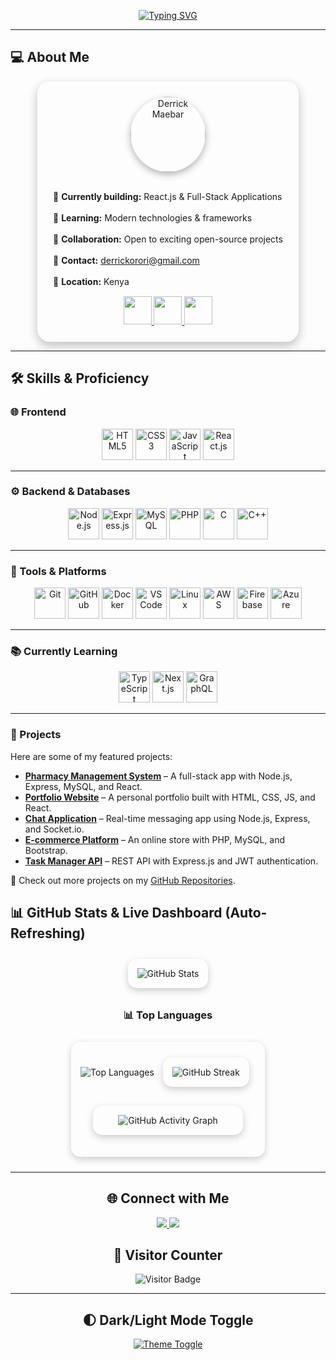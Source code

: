 <!-- Animated Typing Banner -->
<p align="center">
  <a href="https://github.com/derrick-maebar">
    <img src="https://readme-typing-svg.herokuapp.com?font=Fira+Code&weight=600&size=28&pause=1000&color=00FFCC&center=true&width=600&lines=Hi+there!+I'm+Derrick+Maebar;Full-Stack+Developer;Open-Source+Enthusiast" alt="Typing SVG"/>
  </a>
</p>

---

## 💻 About Me

<div align="center">

  <div style="display:inline-block; padding:25px; border-radius:20px; box-shadow:0 6px 16px rgba(0,0,0,0.25); background:rgba(255,255,255,0.05); text-align:left; max-width:500px;">

  <!-- Profile Image -->
  <div align="center">
    <img src="https://github.com/derrick-maebar.png" alt="Derrick Maebar" width="120" style="border-radius:50%; box-shadow:0 4px 12px rgba(0,0,0,0.3);" />
  </div>

  <br/>

  <p>
    🚀 <b>Currently building:</b> React.js & Full-Stack Applications <br><br>
    🌱 <b>Learning:</b> Modern technologies & frameworks <br><br>
    🤝 <b>Collaboration:</b> Open to exciting open-source projects <br><br>
    📧 <b>Contact:</b> <a href="mailto:derrickorori@gmail.com">derrickorori@gmail.com</a> <br><br>
    📍 <b>Location:</b> Kenya
  </p>

  <!-- Social Hover GIF Icons -->
  <div align="center" style="margin-top:15px;">
    <a href="https://www.linkedin.com/in/derrick-maebar" target="_blank">
      <img src="https://raw.githubusercontent.com/derrick-maebar/icons/main/linkedin-hover.gif" width="45" height="45" />
    </a>
    <a href="https://twitter.com/derrickmaebar" target="_blank">
      <img src="https://raw.githubusercontent.com/derrick-maebar/icons/main/twitter-hover.gif" width="45" height="45" />
    </a>
    <a href="https://github.com/derrick-maebar" target="_blank">
      <img src="https://raw.githubusercontent.com/derrick-maebar/icons/main/github-hover.gif" width="45" height="45" />
    </a>
  </div>

  </div>

</div>


---
## 🛠 Skills & Proficiency

### 🌐 Frontend
<p align="center">
  <img src="https://cdn.jsdelivr.net/gh/devicons/devicon/icons/html5/html5-original.svg" width="50" title="HTML5" onerror="this.src='https://img.shields.io/badge/HTML5-orange'"/>
  <img src="https://cdn.jsdelivr.net/gh/devicons/devicon/icons/css3/css3-original.svg" width="50" title="CSS3" onerror="this.src='https://img.shields.io/badge/CSS3-blue'"/>
  <img src="https://cdn.jsdelivr.net/gh/devicons/devicon/icons/javascript/javascript-original.svg" width="50" title="JavaScript" onerror="this.src='https://img.shields.io/badge/JS-yellow'"/>
  <img src="https://cdn.jsdelivr.net/gh/devicons/devicon/icons/react/react-original.svg" width="50" title="React.js" onerror="this.src='https://img.shields.io/badge/React-61DAFB'"/>
</p>

---

### ⚙️ Backend & Databases
<p align="center">
  <img src="https://cdn.jsdelivr.net/gh/devicons/devicon/icons/nodejs/nodejs-original.svg" width="50" title="Node.js" onerror="this.src='https://img.shields.io/badge/Node.js-339933'"/>
  <img src="https://cdn.jsdelivr.net/gh/devicons/devicon/icons/express/express-original.svg" width="50" title="Express.js" onerror="this.src='https://img.shields.io/badge/Express-000000'"/>
  <img src="https://cdn.jsdelivr.net/gh/devicons/devicon/icons/mysql/mysql-original.svg" width="50" title="MySQL" onerror="this.src='https://img.shields.io/badge/MySQL-4479A1'"/>
  <img src="https://cdn.jsdelivr.net/gh/devicons/devicon/icons/php/php-original.svg" width="50" title="PHP" onerror="this.src='https://img.shields.io/badge/PHP-777BB4'"/>
  <img src="https://cdn.jsdelivr.net/gh/devicons/devicon/icons/c/c-original.svg" width="50" title="C" onerror="this.src='https://img.shields.io/badge/C-00599C'"/>
  <img src="https://cdn.jsdelivr.net/gh/devicons/devicon/icons/cplusplus/cplusplus-original.svg" width="50" title="C++" onerror="this.src='https://img.shields.io/badge/C++-00599C'"/>
</p>

---

### 🔧 Tools & Platforms
<p align="center">
  <img src="https://cdn.jsdelivr.net/gh/devicons/devicon/icons/git/git-original.svg" width="50" title="Git" onerror="this.src='https://img.shields.io/badge/Git-F05032'"/>
  <img src="https://cdn.jsdelivr.net/gh/devicons/devicon/icons/github/github-original.svg" width="50" title="GitHub" onerror="this.src='https://img.shields.io/badge/GitHub-181717'"/>
  <img src="https://cdn.jsdelivr.net/gh/devicons/devicon/icons/docker/docker-original.svg" width="50" title="Docker" onerror="this.src='https://img.shields.io/badge/Docker-2496ED'"/>
  <img src="https://cdn.jsdelivr.net/gh/devicons/devicon/icons/vscode/vscode-original.svg" width="50" title="VS Code" onerror="this.src='https://img.shields.io/badge/VS%20Code-007ACC'"/>
  <img src="https://cdn.jsdelivr.net/gh/devicons/devicon/icons/linux/linux-original.svg" width="50" title="Linux" onerror="this.src='https://img.shields.io/badge/Linux-FCC624'"/>
  <img src="https://cdn.jsdelivr.net/gh/devicons/devicon/icons/amazonwebservices/amazonwebservices-original.svg" width="50" title="AWS" onerror="this.src='https://img.shields.io/badge/AWS-232F3E'"/>
  <img src="https://cdn.jsdelivr.net/gh/devicons/devicon/icons/firebase/firebase-plain.svg" width="50" title="Firebase" onerror="this.src='https://img.shields.io/badge/Firebase-FFCA28'"/>
  <img src="https://cdn.jsdelivr.net/gh/devicons/devicon/icons/azure/azure-original.svg" width="50" title="Azure" onerror="this.src='https://img.shields.io/badge/Azure-0078D4'"/>
</p>

---

### 📚 Currently Learning
<p align="center">
  <img src="https://cdn.jsdelivr.net/gh/devicons/devicon/icons/typescript/typescript-original.svg" width="50" title="TypeScript" onerror="this.src='https://img.shields.io/badge/TypeScript-3178C6'"/>
  <img src="https://cdn.jsdelivr.net/gh/devicons/devicon/icons/nextjs/nextjs-original.svg" width="50" title="Next.js" onerror="this.src='https://img.shields.io/badge/Next.js-000000'"/>
  <img src="https://cdn.jsdelivr.net/gh/devicons/devicon/icons/graphql/graphql-plain.svg" width="50" title="GraphQL" onerror="this.src='https://img.shields.io/badge/GraphQL-E10098'"/>
</p>

---

### 🚀 Projects
Here are some of my featured projects:

- **[Pharmacy Management System](#)** – A full-stack app with Node.js, Express, MySQL, and React.
- **[Portfolio Website](#)** – A personal portfolio built with HTML, CSS, JS, and React.
- **[Chat Application](#)** – Real-time messaging app using Node.js, Express, and Socket.io.
- **[E-commerce Platform](#)** – An online store with PHP, MySQL, and Bootstrap.
- **[Task Manager API](#)** – REST API with Express.js and JWT authentication.

📌 Check out more projects on my [GitHub Repositories](https://github.com/derrick-maebar).




</div>


## 📊 GitHub Stats & Live Dashboard (Auto-Refreshing)

<div align="center">

  <!-- Stats Card -->
  <div style="display: inline-block; margin: 10px; padding: 15px; border-radius: 15px; box-shadow: 0 4px 12px rgba(0,0,0,0.2); background: transparent;">
    <picture>
      <source srcset="https://github-readme-stats.vercel.app/api?username=derrick-maebar&show_icons=true&theme=radical&count_private=true&hide_border=true&cache_seconds=1800" media="(prefers-color-scheme: dark)" />
      <source srcset="https://github-readme-stats.vercel.app/api?username=derrick-maebar&show_icons=true&theme=default&count_private=true&hide_border=true&cache_seconds=1800" media="(prefers-color-scheme: light)" />
      <img src="https://github-readme-stats.vercel.app/api?username=derrick-maebar&show_icons=true" alt="GitHub Stats"/>
    </picture>
  </div>

  <!-- 📊 Top Languages -->
  <h3>📊 Top Languages</h3>
  <div style="display: inline-block; margin: 10px; padding: 15px; border-radius: 15px; box-shadow: 0 4px 12px rgba(0,0,0,0.2); background: transparent;">
    <picture>
      <source srcset="https://github-readme-stats.vercel.app/api/top-langs/?username=derrick-maebar&layout=compact&theme=radical&hide_border=true&cache_seconds=1800" media="(prefers-color-scheme: dark)" />
      <source srcset="https://github-readme-stats.vercel.app/api/top-langs/?username=derrick-maebar&layout=compact&theme=default&hide_border=true&cache_seconds=1800" media="(prefers-color-scheme: light)" />
      <img src="https://github-readme-stats.vercel.app/api/top-langs/?username=derrick-maebar&layout=compact" alt="Top Languages"/>
    </picture>

  <!-- Streak Card -->
  <div style="display: inline-block; margin: 10px; padding: 15px; border-radius: 15px; box-shadow: 0 4px 12px rgba(0,0,0,0.2); background: transparent;">
    <picture>
      <source srcset="https://github-readme-streak-stats.herokuapp.com/?user=derrick-maebar&theme=radical&hide_border=true" media="(prefers-color-scheme: dark)" />
      <source srcset="https://github-readme-streak-stats.herokuapp.com/?user=derrick-maebar&theme=default&hide_border=true" media="(prefers-color-scheme: light)" />
      <img src="https://github-readme-streak-stats.herokuapp.com/?user=derrick-maebar" alt="GitHub Streak"/>
    </picture>
  </div>

  <!-- Activity Graph Card -->
  <div style="margin: 20px; padding: 15px; border-radius: 15px; box-shadow: 0 4px 12px rgba(0,0,0,0.2); background: transparent;">
    <picture>
      <source srcset="https://github-readme-activity-graph.vercel.app/graph?username=derrick-maebar&theme=radical&hide_border=true" media="(prefers-color-scheme: dark)" />
      <source srcset="https://github-readme-activity-graph.vercel.app/graph?username=derrick-maebar&theme=github-light&hide_border=true" media="(prefers-color-scheme: light)" />
      <img src="https://github-readme-activity-graph.vercel.app/graph?username=derrick-maebar" alt="GitHub Activity Graph"/>
    </picture>
  </div>

</div>



---
## 🌐 Connect with Me
<p align="center">
  <a href="https://www.linkedin.com/in/derrick-maebar">
    <img src="https://img.shields.io/badge/LinkedIn-0077B5?style=for-the-badge&logo=linkedin&logoColor=white" class="hover-bounce"/>
  </a>
  <a href="https://twitter.com/derrickmaebar">
    <img src="https://img.shields.io/badge/Twitter-1DA1F2?style=for-the-badge&logo=twitter&logoColor=white" class="hover-bounce"/>
  </a>
</p>


## 👀 Visitor Counter
<p align="center">
  <img src="https://visitor-badge.laobi.icu/badge?page_id=derrick-maebar" alt="Visitor Badge"/>
</p>

---

## 🌓 Dark/Light Mode Toggle
<p align="center">
  <a href="https://github.com/derrick-maebar">
    <img src="https://img.shields.io/badge/Theme-Dark/Light-000?style=for-the-badge&logo=github" alt="Theme Toggle"/>
  </a>
</p>
